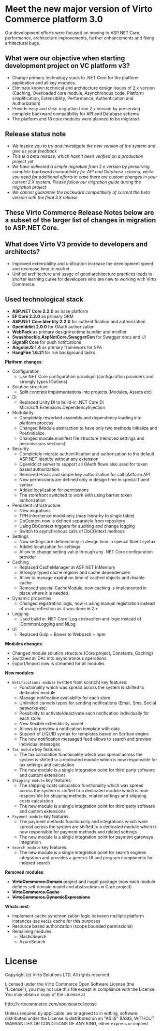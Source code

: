 # Meet the new  major version of  Virto Commerce platform 3.0
Our development efforts were focused on moving to ASP.NET Core, performance, architecture improvements, further enhancements and fixing arhitectural bugs. 

## What were our objective when starting development project on VC platform v3? 

- Change primary technology stack to .NET Core for the platform application and all key modules. 
- Eliminate known technical and architecture design issues of 2.x version (Caching, Overloaded core module, Asynchronous code, Platform simplification, Extensibility, Performance, Authentication and Authorization) 
- Provide easy and clear migration from 2.x version by preserving complete backward compatibility for API and Database schema 
- The platform and 18 core modules were planned to be migrated. 

## Release status note 
- *We inspire you to try and investigate the new version of the system and give us your feedback*
- *This is a beta release, which hasn't been verified on a production project yet*
- *We have delivered a simple migration from 2.x version by preserving complete backward compatibility for API and Database schema, while you need for additional efforts in case there are custom changes in your current 2.X system. Please follow our migration guide during the migration project*
- *We cannot guarantee the backward compatibility of current the beta version with the final 3.X release*

## These Virto Commerce Release Notes below are a subset of the larger list of changes in migration to ASP.NET Core. 

## What does Virto V3 provide to developers and architects?
- Improved extensibility and unification increase the development speed and decrease time to market. 
- Unified architecture and usage of good architecture practices leads to shorter learning curve for developers who are new to working with Virto Commerce. 

## Used technological stack 
- **ASP.NET Core 2.2.0** as base platform 
- **EF Core 2.2.0** as primary ORM
- **ASP.NET Core Identity 2.2.0** for authentification and authorization
- **OpenIddict 2.0.0** for OAuth authorization
- **WebPack** as primary design/runtime bundler and minifier
- **Swashbuckle.AspNetCore.SwaggerGen** for Swagger docs and UI
- **SignalR Core** for push notifcations
- **AngularJS 1.4** as primary framework for SPA
- **HangFire 1.6.21** for run background tasks

**Platform changes**:
  - Configuration
    - Use NET Core configuration paradigm (configuration providers and strongly types IOptions)
  - Solution structure
    - Split concrete implementations into projects (Modules, Assets etc)
  - DI
    - Replaced Unity DI to build-in .NET Core DI Microsoft.Extensions.DependencyInjection
  - Modularity
    - Completely reworked assembly and dependency loading into platform process
    - Changed IModule abstraction to have only two methods Initialize and PostInitialize.
    - Changed module.manifest file structure (removed settings and persmissions sections)
 - Security
    - Completely migrate authentification and authorization to the default ASP.NET Identity without any extension
    - OpenIddict server to support  all OAuth flows also used for token based authorization
    - Removed Hmac and simple key authorization for call platform API
    - Now permissions are defined only in design time in special fluent syntax
    - Added localization for permissions
    - The storefront switched to work with using barrier token authorization
 - Persistent infrastructure
    - New migrations
    - TPH inheritence model only (map hierarhy to single table)
    - DbContext now is defined separately from repository
    - Using  DbContext triggers for auditing and change logging
    - Switch to asynchronous calls of DbCOntext methods
 - Settings
    - Now settings are defined only in design time in special fluent syntax
    - Added localization for settings
    - Allow to change setting value through any  .NET Core configuration provider
 - Caching
    - Replaced CacheManager at  ASP.NET InMemory
    - Strongly typed cache regions and cache dependencies 
    - Allow to manage expiration time of cached objects and disable cache 
    - Removed special CacheModule, now caching is implemented in place where it is needed. 
 - Dynamic properties
    - Changed registration logic, now is using manual registration instead of using reflection as it was done in 2.x
 - Logging
    - Used build in .NET Core  ILog abstraction and logic instead of ICommonLogging and NLog
 - UI
    - Replaced Gulp + Bower to Webpack + npm 
     
**Modules changes**:
- Changed module solution structure (Core project, Constants, Caching)
- Switched all DAL into asynchronous operations
- Export/Import now is streamed for all modules

**New modules**:
- `Notifications module` (written from scratch) key features:
    - Functionality which was spread across the system is shifted to dedicated module 
    - Manage notification availability for each store
    - Unlimited cannels types for sending notifications (Email, Sms, Social networks etc)
    - Possibility to activate/deactivate each notification individually for each store 
    - New flexible extendibility model 
    - Allows to preview a notification template with data
    - Support of LIQUID syntax for templates based on Scriban engine 
    - The new notification messaged feed allows to search and preview individual messages 
- `Tax module` key features:
    - The tax calculation functionality which was spread across the system is shifted to a dedicated module which is now responsible for tax settings and calculation 
    - The new module is a single integration point for third party software and custom extensions 
- `Shipping module` key features:
    -  The shipping costs calculation functionality which was spread across the system is shifted to a dedicated module which is now responsible for shipping methods, related settings and shipping costs calculation
    - The new module is a single integration point for third party software and custom extensions 
- `Payment module` key features:
    - The payment methods functionality and integrations which were spread across the system are shifted to a dedicated module which is now responsible for payment methods and related settings 
    - The new module is a single integration point for payment gateways integration
- `Search module` key features:
    - The new module is a single integration point for search engines integration and provides a generic UI and program components for indexed search
    
**Removed modules**: 
-  ~~**VirtoCommerce.Domain**~~ project and nuget package (now each module defines self domain model and abstractions in Core project)
-  ~~**VirtoCommerce.Cache**~~
- ~~**VirtoCommerce.DynamicExpressions**~~

**Whats next**:
- Implement cache synchronization logic between multiple platform instances use `Redis` cache for this purposes 
- Resource based authorization (scope bounded permissions)
- Remaining modules
    - ElasticSearch
    - AzureSearch
    
# License
Copyright (c) Virto Solutions LTD.  All rights reserved.

Licensed under the Virto Commerce Open Software License (the "License"); you
may not use this file except in compliance with the License. You may
obtain a copy of the License at

http://virtocommerce.com/opensourcelicense

Unless required by applicable law or agreed to in writing, software
distributed under the License is distributed on an "AS IS" BASIS,
WITHOUT WARRANTIES OR CONDITIONS OF ANY KIND, either express or
implied.
